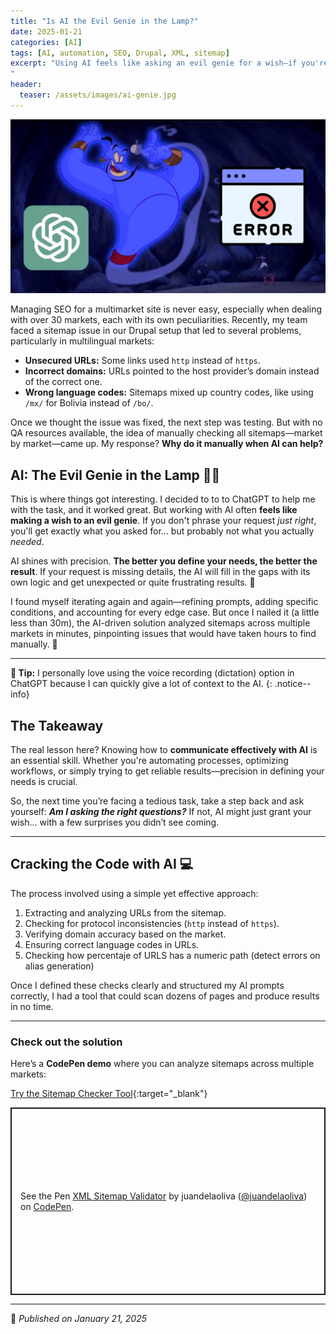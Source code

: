 ```yaml
---
title: "Is AI the Evil Genie in the Lamp?"
date: 2025-01-21
categories: [AI]
tags: [AI, automation, SEO, Drupal, XML, sitemap]
excerpt: "Using AI feels like asking an evil genie for a wish—if you're not precise, you might not get what you actually need...
"
header: 
  teaser: /assets/images/ai-genie.jpg
---
```

![AI Evil Genie](/assets/images/ai-genie.jpg)

Managing SEO for a multimarket site is never easy, especially when dealing with over 30 markets, each with its own peculiarities. Recently, my team faced a sitemap issue in our Drupal setup that led to several problems, particularly in multilingual markets:

- **Unsecured URLs:** Some links used `http` instead of `https`.  
- **Incorrect domains:** URLs pointed to the host provider’s domain instead of the correct one.  
- **Wrong language codes:** Sitemaps mixed up country codes, like using `/mx/` for Bolivia instead of `/bo/`.

Once we thought the issue was fixed, the next step was testing. But with no QA resources available, the idea of manually checking all sitemaps—market by market—came up. My response? **Why do it manually when AI can help?**

## AI: The Evil Genie in the Lamp  🧞‍♂️

This is where things got interesting. I decided to to to ChatGPT to help me with the task, and it worked great. But working with AI often **feels like making a wish to an evil genie**. If you don't phrase your request *just right*, you'll get exactly what you asked for... but probably not what you actually *needed*.

AI shines with precision. **The better you define your needs, the better the result**. If your request is missing details, the AI will fill in the gaps with its own logic and get unexpected or quite frustrating results. 🤯  

I found myself iterating again and again—refining prompts, adding specific conditions, and accounting for every edge case. But once I nailed it (a little less than 30m), the AI-driven solution analyzed sitemaps across multiple markets in minutes, pinpointing issues that would have taken hours to find manually. 🚀

---
**📝 Tip:** I personally love using the voice recording (dictation) option in ChatGPT because I can quickly give a lot of context to the AI.
{: .notice--info}


## The Takeaway  

The real lesson here? Knowing how to **communicate effectively with AI** is an essential skill. Whether you're automating processes, optimizing workflows, or simply trying to get reliable results—precision in defining your needs is crucial.  

So, the next time you’re facing a tedious task, take a step back and ask yourself: ***Am I asking the right questions?*** If not, AI might just grant your wish... with a few surprises you didn’t see coming.  

---
## Cracking the Code with AI 💻

The process involved using a simple yet effective approach:  
1. Extracting and analyzing URLs from the sitemap.  
2. Checking for protocol inconsistencies (`http` instead of `https`).  
3. Verifying domain accuracy based on the market.  
4. Ensuring correct language codes in URLs.  
5. Checking how percentaje of URLS has a numeric path (detect errors on alias generation)

Once I defined these checks clearly and structured my AI prompts correctly, I had a tool that could scan dozens of pages and produce results in no time. 

---

### Check out the solution  
Here’s a **CodePen demo** where you can analyze sitemaps across multiple markets:  

[Try the Sitemap Checker Tool](https://codepen.io/your-demo-link){:target="_blank"}

<p class="codepen" data-height="300" data-default-tab="html,result" data-slug-hash="jENpONq" data-pen-title="XML Sitemap Validator" data-user="juandelaoliva" style="height: 300px; box-sizing: border-box; display: flex; align-items: center; justify-content: center; border: 2px solid; margin: 1em 0; padding: 1em;">
  <span>See the Pen <a href="https://codepen.io/juandelaoliva/pen/jENpONq">
  XML Sitemap Validator</a> by juandelaoliva (<a href="https://codepen.io/juandelaoliva">@juandelaoliva</a>)
  on <a href="https://codepen.io">CodePen</a>.</span>
</p>
<script async src="https://public.codepenassets.com/embed/index.js"></script>

---




📅 *Published on January 21, 2025*
